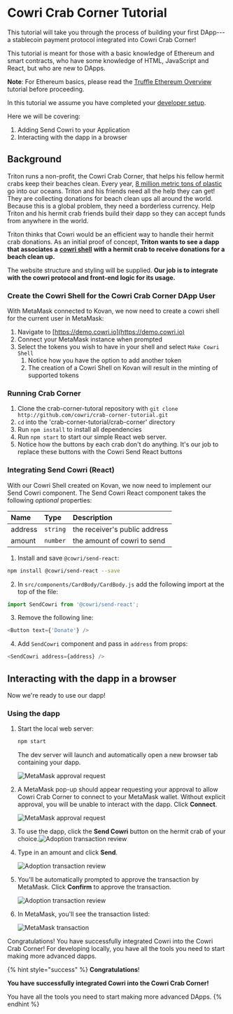 # Cowri Crab Corner Tutorial

This tutorial will take you through the process of building your first DApp---a stablecoin payment protocol integrated into Cowri Crab Corner!

This tutorial is meant for those with a basic knowledge of Ethereum and smart contracts, who have some knowledge of HTML, JavaScript and React, but who are new to DApps.

 **Note**: For Ethereum basics, please read the [Truffle Ethereum Overview](https://www.trufflesuite.com/tutorials/ethereum-overview) tutorial before proceeding.

In this tutorial we assume you have completed your [developer setup](installation.md). 

Here we will be covering:

1. Adding Send Cowri to your Application
2. Interacting with the dapp in a browser

## Background

Triton runs a non-profit, the Cowri Crab Corner, that helps his fellow hermit crabs keep their beaches clean. Every year, [8 million metric tons of plastic](https://www.earthday.org/2018/04/05/fact-sheet-plastics-in-the-ocean/) go into our oceans. Triton and his friends need all the help they can get! They are collecting donations for beach clean ups all around the world. Because this is a global problem, they need a borderless currency. Help Triton and his hermit crab friends build their dapp so they can accept funds from anywhere in the world.

Triton thinks that Cowri would be an efficient way to handle their hermit crab donations. As an initial proof of concept, **Triton wants to see a dapp that associates a** [**cowri shell**](../cowri-overview/protocol-description.md#stablecoin-shells) **with a hermit crab to receive donations for a beach clean up.**

The website structure and styling will be supplied. **Our job is to integrate with the cowri protocol and front-end logic for its usage.**

### Create the Cowri Shell for the Cowri Crab Corner DApp User

With MetaMask connected to Kovan, we now need to create a cowri shell for the current user in MetaMask:

1. Navigate to [https://demo.cowri.io](https://demo.cowri.io)
2. Connect your MetaMask instance when prompted
3. Select the tokens you wish to have in your shell and select `Make Cowri Shell`
   1. Notice how you have the option to add another token
   2. The creation of a Cowri Shell on Kovan will result in the minting of supported tokens

### Running Crab Corner

1. Clone the crab-corner-tutoral repository with `git clone http://github.com/cowri/crab-corner-tutorial.git`
2. `cd` into the 'crab-corner-tutorial/crab-corner' directory
3. Run `npm install` to install all dependencies
4. Run `npm start` to start our simple React web server. 
5. Notice how the buttons by each crab don't do anything. It's our job to replace these buttons with the Cowri Send React buttons

### Integrating Send Cowri \(React\)

With our Cowri Shell created on Kovan, we now need to implement our Send Cowri component. The Send Cowri React component takes the following _optional_ properties:

| Name | Type | Description |
| :--- | :--- | :--- |
| address | `string` | the receiver's public address |
| amount | `number` | the amount of cowri to send |

1. Install and save `@cowri/send-react`:

```bash
npm install @cowri/send-react --save
```

2. In `src/components/CardBody/CardBody.js` add the following import at the top of the file:

```javascript
import SendCowri from '@cowri/send-react';
```

3. Remove the following line:

```javascript
<Button text={'Donate'} />
```

4. Add `SendCowri` component and pass in `address` from props:

```javascript
<SendCowri address={address} />
```

## Interacting with the dapp in a browser

Now we're ready to use our dapp!

### Using the dapp

1. Start the local web server:

   ```bash
   npm start
   ```

   The dev server will launch and automatically open a new browser tab containing your dapp.

   ![MetaMask approval request](../.gitbook/assets/cowri_crab_corner_grid.png)

2. A MetaMask pop-up should appear requesting your approval to allow Cowri Crab Corner to connect to your MetaMask wallet. Without explicit approval, you will be unable to interact with the dapp. Click **Connect**.

   ![MetaMask approval request](../.gitbook/assets/cowri_crab_corner_confirm.png)

3. To use the dapp, click the **Send Cowri** button on the hermit crab of your choice.![Adoption transaction review](../.gitbook/assets/koopa.png)
4. Type in an amount and click **Send**.

   ![Adoption transaction review](../.gitbook/assets/cowri_crab_corner_send_modal.png)

5. You'll be automatically prompted to approve the transaction by MetaMask. Click **Confirm** to approve the transaction.

   ![Adoption transaction review](../.gitbook/assets/cowri_crab_corner_metamask_confirm.png)

6. In MetaMask, you'll see the transaction listed:

   ![MetaMask transaction](../.gitbook/assets/cowri_crab_corner_tx_list.png)

Congratulations! You have successfully integrated Cowri into the Cowri Crab Corner! For developing locally, you have all the tools you need to start making more advanced dapps.

{% hint style="success" %}
**Congratulations**! 

**You have successfully integrated Cowri into the Cowri Crab Corner!** 

You have all the tools you need to start making more advanced DApps.
{% endhint %}

